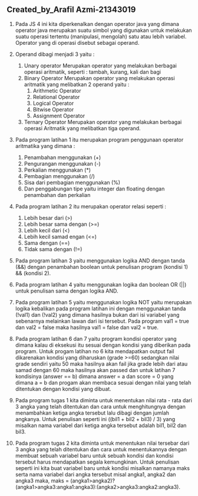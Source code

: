 ## Created_by_Arafil Azmi-21343019
1. Pada JS 4 ini kita diperkenalkan dengan operator java yang dimana operator java merupakan suatu simbol yang digunakan untuk melakukan suatu operasi tertentu
   (manipulasi, mengolah) satu atau lebih variabel. Operator yang di operasi disebut sebagai operand.
   
2. Operand dibagi menjadi 3 yaitu :
    1. Unary operator
       Merupakan operator yang melakukan berbagai operasi aritmatik, seperti : tambah, kurang, kali dan bagi
    2. Binary Operator
       Merupakan operator yang melakukan operasi aritmatik yang melibatkan 2 operand yaitu :
          1) Arithmetic Operator
          2) Relational Operator
          3) Logical Operator
          4) Bitwise Operator
          5) Assignment Operator
    3. Ternary Operator
       Merupakan operator yang melakukan berbagai operasi Aritmatik yang melibatkan tiga operand.
       
3. Pada program latihan 1 itu merupakan program penggunaan operator aritmatika yang dimana :
    1. Penambahan menggunakan (+)
    2. Pengurangan menggunakan (-)
    3. Perkalian menggunakan (*)
    4. Pembagian menggunakan (/)
    5. Sisa dari pembagian menggunakan (%)
    6. Dan penggabungan tipe yaitu integer dan floating dengan penambahan dan perkalian

4. Pada program latihan 2 itu merupakan operator relasi seperti :
    1. Lebih besar dari (>)
    2. Lebih besar sama dengan (>=)
    3. Lebih kecil dari (<)
    4. Lebih kecil samad engan (<=)
    5. Sama dengan (==)
    6. Tidak sama dengan (!=)
    
5. Pada program latihan 3 yaitu menggunakan logika AND dengan tanda (&&) dengan penambahan boolean
   untuk penulisan program (kondisi 1) && (kondisi 2).
   
6. Pada program latihan 4 yaitu menggunakan logika dan boolean OR (||) untuk penulisan sama dengan logika AND.

7. Pada program latihan 5 yaitu menggunakan logika NOT yaitu merupakan logika kebalikan pada program latihan ini dengan menggunakan tanda (!val1) dan (!val2) yang
   dimana hasilnya bukan dari isi variabel yang sebenarnya melainkan lawan dari isi tersebut. Pada program val1 = true dan val2 = false maka hasilnya val1 = false dan
   val2 = true.
   
8. Pada program latihan 6 dan 7 yaitu program kondisi operator yang dimana kalau di eksekusi itu sesuai dengan kondisi yang diberikan pada program. Untuk progam
   latihan no 6 kita mendapatkan output fail dikarenakan kondisi yang diharuskan (grade >=60) sedangkan nilai grade sendiri yaitu 50 maka hasilnya akan fail jika grade    lebih dari atau samad dengan 60 maka hasilnya akan passed dan untuk latihan 7 kondisinya (answer == b) dimana answer = a dan score = 0 yang dimana a = b dan progam
   akan membaca sesuai dengan nilai yang telah ditentukan dengan kondisi yang dibuat.
   
9. Pada program tugas 1 kita diminta untuk menentukan nilai rata - rata dari 3 angka yang telah ditentukan dan cara untuk menghitungnya dengan menambahkan ketiga angka
   tersebut lalu dibagi dengan jumlah angkanya. Untuk penulisan seperti ini ((bil1 +  bil2 + bil3) / 3) yang misalkan nama variabel dari ketiga angka tersebut adalah
   bil1, bil2 dan bil3.
   
10. Pada program tugas 2 kita diminta untuk menentukan nilai tersebar dari 3 angka yang telah ditentukan dan cara untuk menentukannya dengan membuat sebuah variabel
    baru untuk sebuah kondisi dan kondisi tersebut harus mendapatkan segala kemungkinan. Untuk penulisan seperti ini kita buat variabel baru untuk kondisi misalkan 
    namanya maks serta nama variabel dari angka tersebut misal angka1, angka2 dan angka3 maka, 
    maks = (angka1>angka2)?(angka1>angka3:angka1:angka3):(angka2>angka3:angka2:angka3).
   
   
   
   
   
   
   
  
 

